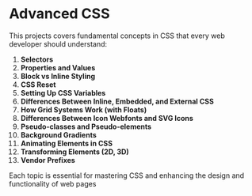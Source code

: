 # Advanced CSS

This projects covers fundamental concepts in CSS that every web developer should understand:

1. **Selectors**
2. **Properties and Values**
3. **Block vs Inline Styling**
4. **CSS Reset**
5. **Setting Up CSS Variables**
6. **Differences Between Inline, Embedded, and External CSS**
7. **How Grid Systems Work (with Floats)**
8. **Differences Between Icon Webfonts and SVG Icons**
9. **Pseudo-classes and Pseudo-elements**
10. **Background Gradients**
11. **Animating Elements in CSS**
12. **Transforming Elements (2D, 3D)**
13. **Vendor Prefixes**

Each topic is essential for mastering CSS and enhancing the design and functionality of web pages